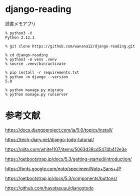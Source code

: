 # django-reading
読書メモアプリ

```
% python3 -V
Python 3.12.1
```
```
% git clone https://github.com/wanana12/django-reading.git
```
```
% cd django-reading
% python3 -m venv .venv
% source .venv/bin/activate
```
```
% pip install -r requirements.txt
% python -m django --version
5.0
```
```
% python manage.py migrate
% python manage.py runserver
```

# 参考文献
https://docs.djangoproject.com/ja/5.0/topics/install/

https://tech-diary.net/django-todo-tutorial/

https://qiita.com/white1107/items/5063d38cd5474b412e3e

https://getbootstrap.jp/docs/5.3/getting-started/introduction/

https://fonts.google.com/noto/specimen/Noto+Sans+JP

https://getbootstrap.jp/docs/5.3/components/buttons/

https://github.com/hayatasuuu/djangotodo
